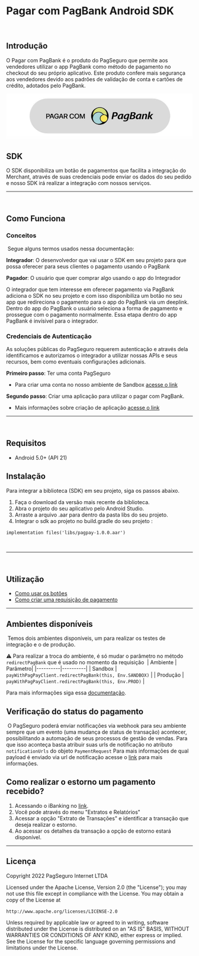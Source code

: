 # Pagar com PagBank Android SDK
​
## Introdução
O Pagar com PagBank é o produto do PagSeguro que permite aos vendedores utilizar o app PagBank como método de pagamento no checkout do seu próprio aplicativo. Este produto confere mais segurança aos vendedores devido aos padrões de validação de conta e cartões de crédito, adotados pelo PagBank.

![](docs/images/example_light_button.png)​

## SDK
O SDK disponibiliza um botão de pagamentos que facilita a integração do Merchant, através de suas credenciais pode enviar os dados do seu pedido e nosso SDK irá realizar a integração com nossos serviços.

---
​
## Como Funciona

### Conceitos
​
Segue alguns termos usados nessa documentação:
​

**Integrador**: O desenvolvedor que vai usar o SDK em seu projeto para que possa oferecer para seus clientes o pagamento usando o PagBank
​

**Pagador**: O usuário que quer comprar algo usando o app do Integrador
​

O integrador que tem interesse em oferecer pagamento via PagBank adiciona o SDK no seu projeto e com isso disponibiliza um botão no seu app que redireciona o pagamento para o app do PagBank via um deeplink. Dentro do app do PagBank o usuário seleciona a forma de pagamento e prossegue com o pagamento normalmente. Essa etapa dentro do app PagBank é invísivel para o integrador.
​
### Credenciais de Autenticação
As soluções públicas do PagSeguro requerem autenticação e através dela identificamos e autorizamos o integrador a utilizar nossas APIs e seus recursos, bem como eventuais configurações adicionais.
​

**Primeiro passo**: Ter uma conta PagSeguro
​
- Para criar uma conta no nosso ambiente de Sandbox [acesse o link](https://acesso.pagseguro.uol.com.br/sandbox)
​

**Segundo passo**: Criar uma aplicação para utilizar o pagar com PagBank.
- Mais informações sobre criação de aplicação [acesse o link](https://dev.pagseguro.uol.com.br/reference/connect-create-client)
​
___
​
## Requisitos
- Android 5.0+ (API 21)
​
## Instalação
Para integrar a biblioteca (SDK) em seu projeto, siga os passos abaixo.
1. Faça o download da versão mais recente da biblioteca.
2. Abra o projeto do seu aplicativo pelo Android Studio.
3. Arraste a arquivo .aar para dentro da pasta libs do seu projeto.
4. Integrar o sdk ao projeto no build.gradle do seu projeto :
​
```
implementation files('libs/pagpay-1.0.0.aar')
```
​
___
​
## Utilização

* [Como usar os botões](/docs/BUTTONS.md)
* [Como criar uma requisição de pagamento](/docs/HOW_TO_USE.md)

---

## Ambientes disponíveis
​
Temos dois ambientes disponíveis, um para realizar os testes de integração e o de produção.

:warning: Para realizar a troca do ambiente, é só mudar o parâmetro no método `redirectPagBank` que é usado no momento da requisição
​
| Ambiente | Parâmetro|
|----------|----------|
| Sandbox | `payWithPagPayClient.redirectPagBank(this, Env.SANDBOX)` |
| Produção | `payWithPagPayClient.redirectPagBank(this, Env.PROD)` |

Para mais informações siga essa [documentação](https://dev.pagseguro.uol.com.br/reference/pagando-um-pedido-com-deeplink-em-sandbox).
​
## Verificação do status do pagamento
​
O PagSeguro poderá enviar notificações via webhook para seu ambiente sempre que um evento (uma mudança de status de transação) acontecer, possibilitando a automação de seus processos de gestão de vendas.
Para que isso aconteça basta atribuir suas urls de notificação no atributo `notificationUrls` do objeto `PaymentRequest`
​
Para mais informações de qual payload é enviado via url de notificação acesse o [link](https://dev.pagseguro.uol.com.br/reference/charge-webhook) para mais informações.

## Como realizar o estorno um pagamento recebido?

1. Acessando o iBanking no [link](https://acesso.pagseguro.uol.com.br/).
2. Você pode através do menu "Extratos e Relatórios" 
3. Acessar a opção "Extrato de Transações" e identificar a transação que deseja realizar o estorno. 
4. Ao acessar os detalhes da transação a opção de estorno estará disponível.

---

## Licença

Copyright 2022 PagSeguro Internet LTDA

Licensed under the Apache License, Version 2.0 (the "License");
you may not use this file except in compliance with the License.
You may obtain a copy of the License at

    http://www.apache.org/licenses/LICENSE-2.0

Unless required by applicable law or agreed to in writing, software
distributed under the License is distributed on an "AS IS" BASIS,
WITHOUT WARRANTIES OR CONDITIONS OF ANY KIND, either express or implied.
See the License for the specific language governing permissions and
limitations under the License.